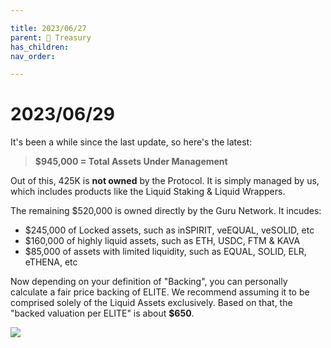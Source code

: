 ```yaml
---

title: 2023/06/27
parent: 👑 Treasury
has_children:
nav_order:

---
```


# 2023/06/29

It's been a while since the last update, so here's the latest:

> **$945,000 = Total Assets Under Management**

Out of this, 425K is __not owned__ by the Protocol.
It is simply managed by us, which includes products like the Liquid Staking & Liquid Wrappers.

The remaining $520,000 is owned directly by the Guru Network.
It incudes:
- $245,000 of Locked assets, such as inSPIRIT, veEQUAL, veSOLID, etc
- $160,000 of highly liquid assets, such as ETH, USDC, FTM & KAVA
- $85,000 of assets with limited liquidity, such as EQUAL, SOLID, ELR, eTHENA, etc

Now depending on your definition of "Backing", you can personally calculate a fair price backing of ELITE.
We recommend assuming it to be comprised solely of the Liquid Assets exclusively.
Based on that, the "backed valuation per ELITE" is about **$650**.

![](https://cdn.discordapp.com/attachments/960294457733951488/1123928364420444191/Screenshot_2023-06-29_DeBank_The_Web3_Messenger_Best_Web3_Portfolio_Tracker1.png?ex=66054b5b&is=65f2d65b&hm=9e91457679721d02eb5d516d3492729815f72723d5b2b4a05bd2ac02312a31f3&)